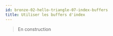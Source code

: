 ```yaml
---
id: bronze-02-hello-triangle-07-index-buffers
title: Utiliser les buffers d'index
---
```


> En construction